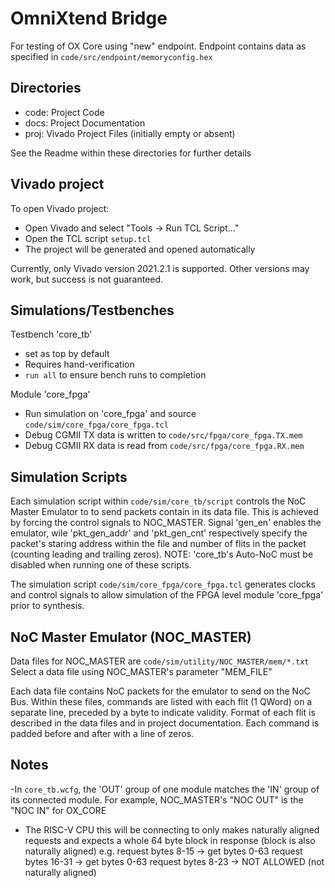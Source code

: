 # OmniXtend Bridge

For testing of OX Core using "new" endpoint.
Endpoint contains data as specified in `code/src/endpoint/memoryconfig.hex`

## Directories
- code: Project Code
- docs: Project Documentation
- proj: Vivado Project Files (initially empty or absent)

See the Readme within these directories for further details

## Vivado project
To open Vivado project:

- Open Vivado and select "Tools -> Run TCL Script..."
- Open the TCL script `setup.tcl`
- The project will be generated and opened automatically

Currently, only Vivado version 2021.2.1 is supported.
Other versions may work, but success is not guaranteed.

## Simulations/Testbenches

Testbench 'core_tb' 
- set as top by default
- Requires hand-verification
- `run all` to ensure bench runs to completion

Module 'core_fpga'
- Run simulation on 'core_fpga' and source `code/sim/core_fpga/core_fpga.tcl`
- Debug CGMII TX data is written to `code/src/fpga/core_fpga.TX.mem`
- Debug CGMII RX data is read from  `code/src/fpga/core_fpga.RX.mem`

## Simulation Scripts

Each simulation script within `code/sim/core_tb/script` controls the NoC Master Emulator to to send packets 
contain in its data file. This is achieved by forcing the control signals to NOC_MASTER. Signal 'gen_en' 
enables the emulator, wile 'pkt_gen_addr' and 'pkt_gen_cnt' respectively specify the packet's staring address 
within the file and number of flits in the packet (counting leading and trailing zeros). 
NOTE: 'core_tb's Auto-NoC must be disabled when running one of these scripts.

The simulation script `code/sim/core_fpga/core_fpga.tcl` generates clocks and control signals to allow 
simulation of the FPGA level module 'core_fpga' prior to synthesis.


## NoC Master Emulator (NOC_MASTER)

Data files for NOC_MASTER are `code/sim/utility/NOC_MASTER/mem/*.txt`
Select a data file using NOC_MASTER's parameter "MEM_FILE"

Each data file contains NoC packets for the emulator to send on the NoC Bus. Within these files, commands
are listed with each flit (1 QWord) on a separate line, preceded by a byte to indicate validity. Format of
each flit is described in the data files and in project documentation. Each command is padded before and
after with a line of zeros.


## Notes

-In `core_tb.wcfg`, the 'OUT' group of one module matches the 'IN' group of its connected module. For example, NOC_MASTER's "NOC OUT" is the "NOC IN" for OX_CORE

- The RISC-V CPU this will be connecting to only makes naturally aligned requests and expects a whole 64 byte block in response (block is also naturally aligned)
  e.g. request bytes  8-15 -> get bytes 0-63
    request bytes 16-31 -> get bytes 0-63
    request bytes  8-23 -> NOT ALLOWED (not naturally aligned)
